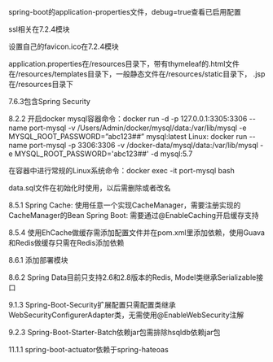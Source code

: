 spring-boot的application-properties文件，debug=true查看已启用配置

ssl相关在7.2.4模块

设置自己的favicon.ico在7.2.4模块

application.properties在/resources目录下，带有thymeleaf的.html文件在/resources/templates目录下，一般静态文件在/resources/static目录下，
.jsp在/resources目录下

7.6.3包含Spring Security

8.2.2
开启docker mysql容器命令：docker run -d -p 127.0.0.1:3305:3306 --name port-mysql -v /Users/Admin/docker/mysql/data:/var/lib/mysql -e MYSQL_ROOT_PASSWORD=”abc123##” mysql:latest
Linux: docker run --name port-mysql -p 3306:3306 -v /docker-data/mysql/data:/var/lib/mysql -e MYSQL_ROOT_PASSWORD='abc123##' -d mysql:5.7

在容器中进行常规的Linux系统命令：docker exec -it port-mysql bash

data.sql文件在初始化时使用，以后需删除或者改名

8.5.1
Spring Cache: 使用任意一个实现CacheManager，需要注册实现的CacheManager的Bean
Spring Boot: 需要通过@EnableCaching开启缓存支持

8.5.4
使用EhCache做缓存需添加配置文件并在pom.xml里添加依赖，使用Guava和Redis做缓存只需在Redis添加依赖

8.6.1
添加部署模块

8.6.2
Spring Data目前只支持2.6和2.8版本的Redis, Model类继承Serializable接口

9.1.3
Spring-Boot-Security扩展配置只需配置类继承WebSecurityConfigurerAdapter类，无需使用@EnableWebSecurity注解

9.2.3
Spring-Boot-Starter-Batch依赖jar包需排除hsqldb依赖jar包

11.1.1
spring-boot-actuator依赖于spring-hateoas